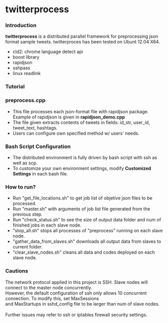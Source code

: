 # twitterprocess
### Introduction ###
**twitterprocess** is a distributed parallel framework for preprocessing json format sample tweets. twitterproces has been tested on Ubunt 12.04 X64.
 * cld2: chrome language detect api
 * boost library
 * rapidjson
 * sshpass
 * linux readlink


 ### Tutorial ###

<h3> preprocess.cpp </h3>
<ul><li>This file processes each json-format file with rapidjson package. Example of rapidjson is given in <b>rapidjson_demo.cpp</b> <br>
</li><li>The file given extracts contents of tweets in fields: id_str, user_id, tweet_text, hashtags. <br>
</li><li>Users can configure own specified method w/ users' needs. <br>
</li></ul>

<h3> Bash Script Configuration </h3>
<ul><li>The distributed environment is fully driven by bash script with ssh as well as scp. <br>
</li><li>To customize your own environment settings, modify <b>Customized Settings</b> in each bash file. <br>
</li></ul>

<h3> How to run? </h3>
<ul><li>Run "get_file_locations.sh" to get job list of objetive json files to be processed. <br>
</li><li>Run "master.sh" with arguments of job list file generated from the previous step. <br>
</li><li>Run "check_status.sh" to see the size of output data folder and num of finished jobs in each slave node. <br>
</li><li>"stop_all.sh" stops all processes of "preprocess" running on each slave node. <br>
</li><li>"gather_data_from_slaves.sh" downloads all output data from slaves to current folder. <br>
</li><li>"clear_slave_nodes.sh" cleans all data and codes deployed on each slave node. <br>
</li></ul>

<h3>Cautions</h3>
The network protocol applied in this project is SSH. Slave nodes will connect to the master node concurrently. <br>
However, the default configuration of ssh only allows 10 concurrent connection. To modify this, set MaxSessions <br>
and MaxStartups in sshd_config file to be larger than num of slave nodes. <br>
<br>
Further issues may refer to ssh or iptables firewall security settings.

